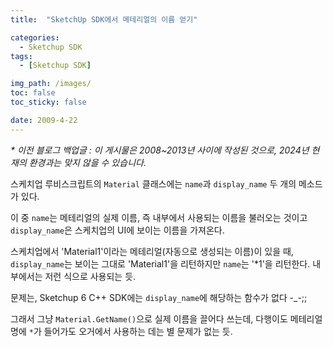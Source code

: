 ```yaml
---
title:  "SketchUp SDK에서 메테리얼의 이름 얻기"

categories:
  - Sketchup SDK
tags:
  - [Sketchup SDK]

img_path: /images/
toc: false
toc_sticky: false

date: 2009-4-22
---
```

_* 이전 블로그 백업글 : 이 게시물은 2008~2013년 사이에 작성된 것으로, 2024년 현재의 환경과는 맞지 않을 수 있습니다._

스케치업 루비스크립트의 `Material` 클래스에는 `name`과 `display_name` 두 개의 메소드가 있다.


이 중 `name`는 메테리얼의 실제 이름, 즉 내부에서 사용되는 이름을 불러오는 것이고 `display_name`은 스케치업의 UI에 보이는 이름을 가져온다.


스케치업에서 'Material1'이라는 메테리얼(자동으로 생성되는 이름)이 있을 때, `display_name`는 보이는 그대로 'Material1'을 리턴하지만 `name`는 '*1'을 리턴한다. 내부에서는 저런 식으로 사용되는 듯.

문제는, Sketchup 6 C++ SDK에는 `display_name`에 해당하는 함수가 없다 -_-;;

그래서 그냥 `Material.GetName()`으로 실제 이름을 끌어다 쓰는데, 다행이도 메테리얼명에 `*`가 들어가도 오거에서 사용하는 데는 별 문제가 없는 듯.